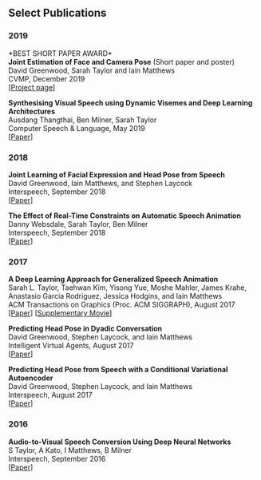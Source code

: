 
## Select Publications

### 2019
\*BEST SHORT PAPER AWARD\*  
**Joint Estimation of Face and Camera Pose** (Short paper and poster)  
David Greenwood, Sarah Taylor and Iain Matthews  
CVMP, December 2019  
\[[Project page](/pages/joint-estimation-of-face-and-camera-pose.html)\]

**Synthesising Visual Speech using Dynamic Visemes and Deep Learning Architectures**  
Ausdang Thangthai, Ben Milner, Sarah Taylor  
Computer Speech & Language, May 2019  
\[[Paper](https://ueaeprints.uea.ac.uk/id/eprint/68990/1/AAM_Thangthai_etal.pdf)\]

### 2018
**Joint Learning of Facial Expression and Head Pose from Speech**  
David Greenwood, Iain Matthews, and Stephen Laycock  
Interspeech, September 2018  
\[[Paper](https://www.isca-speech.org/archive/Interspeech_2018/pdfs/2587.pdf)\]

**The Effect of Real-Time Constraints on Automatic Speech Animation**  
Danny Websdale, Sarah Taylor, Ben Milner  
Interspeech, September 2018  
\[[Paper](https://ueaeprints.uea.ac.uk/id/eprint/71940/1/2066.pdf)\]

### 2017
**A Deep Learning Approach for Generalized Speech Animation**  
Sarah L. Taylor, Taehwan Kim, Yisong Yue, Moshe Mahler, James Krahe, Anastasio Garcia Rodriguez, Jessica Hodgins, and Iain Matthews  
ACM Transactions on Graphics (Proc. ACM SIGGRAPH), August 2017  
\[[Paper](https://dl.acm.org/doi/pdf/10.1145/3072959.3073699)\] \[[Supplementary Movie](https://www.youtube.com/watch?v=GwV1n8v_bpA)\]

**Predicting Head Pose in Dyadic Conversation**  
David Greenwood, Stephen Laycock, and Iain Matthews  
Intelligent Virtual Agents, August 2017  
\[[Paper](https://ueaeprints.uea.ac.uk/id/eprint/64845/1/IVA_camera_ready1.pdf)\]

**Predicting Head Pose from Speech with a Conditional Variational Autoencoder**  
David Greenwood, Stephen Laycock, and Iain Matthews  
Interspeech, August 2017  
\[[Paper](https://ueaeprints.uea.ac.uk/id/eprint/64846/1/greenwood_Interspeech.pdf)\]

### 2016
**Audio-to-Visual Speech Conversion Using Deep Neural Networks**  
S Taylor, A Kato, I Matthews, B Milner  
Interspeech, September 2016  
\[[Paper](https://www.isca-speech.org/archive/Interspeech_2016/pdfs/0483.PDF)\]
